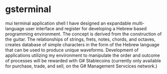 # gsterminal
 mui terminal application shell
 I have designed an expandable multi-language user interface and register for developing a Hebrew based programming environment. 
 The concept is derived from the construction of the guitar. The relationships of strings, frets, notes, chords, and octaves, creates database of simple characters in the form of the Hebrew language that can be used to produce unique waveforms. 
 Development of applications utilizing my environment to manipulate the order and outcome of processes will be rewarded with G# Stablecoins (currently only available for purchase, trade, and sell, on the G# Management Servcices network.)